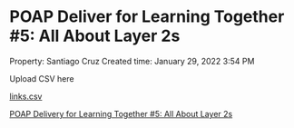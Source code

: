 # POAP Deliver for Learning Together #5: All About Layer 2s

Property: Santiago Cruz 
Created time: January 29, 2022 3:54 PM

Upload CSV here

[links.csv](POAP%20Deliver%20for%20Learning%20Together%20#5%20All%20About%20La%2035d5074520f642018456912c58371626/links.csv)

[POAP Delivery for Learning Together #5: All About Layer 2s](POAP%20Deliver%20for%20Learning%20Together%20#5%20All%20About%20La%2035d5074520f642018456912c58371626/POAP%20Delivery%20for%20Learning%20Together%20#5%20All%20About%20L%204bc1d264961c415a924f0cca6ea1ca30.csv)